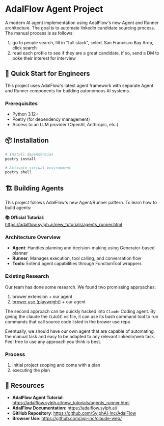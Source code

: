 # AdalFlow Agent Project

A modern AI agent implementation using AdalFlow's new Agent and Runner architecture.
The goal is to automate linkedin candidate sourcing process. The manual process is as follows:

1. go to people search, fill in "full stack", select San Francisco Bay Area, click search
2. read each profile to see if they are a great candidate, if so, send a DM to poke their interest for interview

## 🚀 Quick Start for Engineers

This project uses AdalFlow's latest agent framework with separate Agent and Runner components for building autonomous AI systems.

### Prerequisites

- Python 3.12+
- Poetry (for dependency management)
- Access to an LLM provider (OpenAI, Anthropic, etc.)

## 📦 Installation

```bash
# Install dependencies
poetry install

# Activate virtual environment
poetry shell
```

## 🏗️ Building Agents

This project follows AdalFlow's new Agent/Runner pattern. To learn how to build agents:

**📚 Official Tutorial**: https://adalflow.sylph.ai/new_tutorials/agents_runner.html

### Architecture Overview

- **Agent**: Handles planning and decision-making using Generator-based planner
- **Runner**: Manages execution, tool calling, and conversation flow
- **Tools**: Extend agent capabilities through FunctionTool wrappers

### Existing Research

Our team has done some research. We found two promissing approaches:
1. brower extension + our agent 
2. [brower use (playwright)](https://github.com/agi-inc/claude-web/blob/main/CLAUDE.md) + our agent

The second approach can be quickly hacked into `Claude` Coding agent. By giving the claude the `CLAUDE.md` file, it can use its bash command tool to run commands that call source code listed in the brower use repo.

Eventually, we should have our own agent that are capable of automating the manual task and easy to be adapted to any relevant linkedin/web task.
Feel free to use any approach you think is best.

### Process

1. initial project scoping and come with a plan
2. executing the plan 

## 🔗 Resources

- **AdalFlow Agent Tutorial**: https://adalflow.sylph.ai/new_tutorials/agents_runner.html
- **AdalFlow Documentation**: https://adalflow.sylph.ai/
- **GitHub Repository**: https://github.com/SylphAI-Inc/AdalFlow
- **Browser Use**: https://github.com/agi-inc/claude-web/